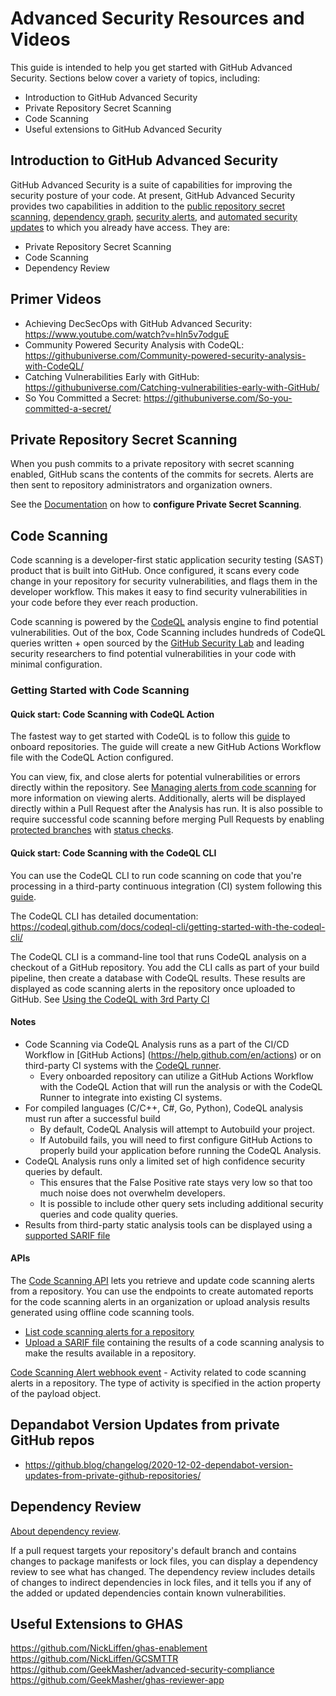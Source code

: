# Advanced Security Resources and Videos

This guide is intended to help you get started with GitHub Advanced Security. Sections below cover a variety of topics, including:

- Introduction to GitHub Advanced Security
- Private Repository Secret Scanning
- Code Scanning
- Useful extensions to GitHub Advanced Security 

## Introduction to GitHub Advanced Security

GitHub Advanced Security is a suite of capabilities for improving the security posture of your code. At present, GitHub Advanced Security provides two capabilities in addition to the [public repository secret scanning](https://help.github.com/en/github/administering-a-repository/about-secret-scanning#about-secret-scanning-for-public-repositories), [dependency graph](https://help.github.com/en/github/visualizing-repository-data-with-graphs/listing-the-packages-that-a-repository-depends-on#about-the-dependency-graph), [security alerts](https://help.github.com/en/github/managing-security-vulnerabilities/about-security-alerts-for-vulnerable-dependencies), and [automated security updates](https://help.github.com/en/github/managing-security-vulnerabilities/configuring-automated-security-updates) to which you already have access. They are:

- Private Repository Secret Scanning
- Code Scanning
- Dependency Review

## Primer Videos

- Achieving DecSecOps with GitHub Advanced Security: https://www.youtube.com/watch?v=hln5v7odguE
- Community Powered Security Analysis with CodeQL: https://githubuniverse.com/Community-powered-security-analysis-with-CodeQL/
- Catching Vulnerabilities Early with GitHub: https://githubuniverse.com/Catching-vulnerabilities-early-with-GitHub/
- So You Committed a Secret: https://githubuniverse.com/So-you-committed-a-secret/

## Private Repository Secret Scanning

When you push commits to a private repository with secret scanning enabled, GitHub scans the contents of the commits for secrets. Alerts are then sent to repository administrators and organization owners.

See the [Documentation](https://help.github.com/en/github/administering-a-repository/configuring-secret-scanning-for-private-repositories) on how to **configure Private Secret Scanning**.

## Code Scanning

Code scanning is a developer-first static application security testing (SAST) product that is built into GitHub. Once configured, it scans every code change in your repository for security vulnerabilities, and flags them in the developer workflow. This makes it easy to find security vulnerabilities in your code before they ever reach production.

Code scanning is powered by the [CodeQL](https://help.github.com/en/github/finding-security-vulnerabilities-and-errors-in-your-code/about-code-scanning#about-codeql) analysis engine to find potential vulnerabilities. Out of the box, Code Scanning includes hundreds of CodeQL queries written + open sourced by the [GitHub Security Lab](https://securitylab.github.com) and leading security researchers to find potential vulnerabilities in your code with minimal configuration.

### Getting Started with Code Scanning

#### Quick start: Code Scanning with **CodeQL Action**

The fastest way to get started with CodeQL is to follow this [guide](https://help.github.com/en/github/finding-security-vulnerabilities-and-errors-in-your-code/enabling-code-scanning) to onboard repositories. The guide will create a new GitHub Actions Workflow file with the CodeQL Action configured.

You can view, fix, and close alerts for potential vulnerabilities or errors directly within the repository. See [Managing alerts from code scanning](https://help.github.com/en/github/finding-security-vulnerabilities-and-errors-in-your-code/managing-alerts-from-code-scanning) for more information on viewing alerts. Additionally, alerts will be displayed directly within a Pull Request after the Analysis has run. It is also possible to require successful code scanning before merging Pull Requests by enabling [protected branches](https://help.github.com/en/github/administering-a-repository/configuring-protected-branches) with [status checks](https://help.github.com/en/github/collaborating-with-issues-and-pull-requests/about-status-checks).

#### Quick start: Code Scanning with the **CodeQL CLI**

You can use the CodeQL CLI to run code scanning on code that you're processing in a third-party continuous integration (CI) system following this [guide](https://docs.github.com/en/free-pro-team@latest/github/finding-security-vulnerabilities-and-errors-in-your-code/running-code-scanning-in-your-ci-system).

The CodeQL CLI has detailed documentation: https://codeql.github.com/docs/codeql-cli/getting-started-with-the-codeql-cli/

The CodeQL CLI is a command-line tool that runs CodeQL analysis on a checkout of a GitHub repository. You add the CLI calls as part of your build pipeline, then create a database with CodeQL results. These results are displayed as code scanning alerts in the repository once uploaded to GitHub. See [Using the CodeQL with 3rd Party CI](https://gist.github.com/thedave42/1bccb81fa7fef6354f9d611b0d4a1b9a)
 
#### Notes

- Code Scanning via CodeQL Analysis runs as a part of the CI/CD Workflow in [GitHub Actions] (https://help.github.com/en/actions) or on third-party CI systems with the [CodeQL runner](https://docs.github.com/en/free-pro-team@latest/github/finding-security-vulnerabilities-and-errors-in-your-code/running-code-scanning-in-your-ci-system#about-the-codeql-runner).
  - Every onboarded repository can utilize a GitHub Actions Workflow with the CodeQL Action that will run the analysis or with the CodeQL Runner to integrate into existing CI systems.
- For compiled languages (C/C++, C#, Go, Python), CodeQL analysis must run after a successful build
  - By default, CodeQL Analysis will attempt to Autobuild your project.
  - If Autobuild fails, you will need to first configure GitHub Actions to properly build your application before running the CodeQL Analysis.
- CodeQL Analysis runs only a limited set of high confidence security queries by default.
  - This ensures that the False Positive rate stays very low so that too much noise does not overwhelm developers.
  - It is possible to include other query sets including additional security queries and code quality queries.
- Results from third-party static analysis tools can be displayed using a [supported SARIF file](https://docs.github.com/en/free-pro-team@latest/github/finding-security-vulnerabilities-and-errors-in-your-code/sarif-support-for-code-scanning)

#### APIs

The [Code Scanning API](https://docs.github.com/en/free-pro-team@latest/rest/reference/code-scanning) lets you retrieve and update code scanning alerts from a repository. You can use the endpoints to create automated reports for the code scanning alerts in an organization or upload analysis results generated using offline code scanning tools. 
- [List code scanning alerts for a repository](https://docs.github.com/en/free-pro-team@latest/rest/reference/code-scanning#list-code-scanning-alerts-for-a-repository)
- [Upload a SARIF file](https://docs.github.com/en/free-pro-team@latest/rest/reference/code-scanning#upload-a-sarif-file) containing the results of a code scanning analysis to make the results available in a repository. 

[Code Scanning Alert webhook event](https://docs.github.com/en/free-pro-team@latest/developers/webhooks-and-events/webhook-events-and-payloads#code_scanning_alert) - Activity related to code scanning alerts in a repository. The type of activity is specified in the action property of the payload object.


## Depandabot Version Updates from private GitHub repos
- https://github.blog/changelog/2020-12-02-dependabot-version-updates-from-private-github-repositories/

## Dependency Review

[About dependency review](https://docs.github.com/en/github/collaborating-with-issues-and-pull-requests/reviewing-dependency-changes-in-a-pull-request#about-dependency-review). 

If a pull request targets your repository's default branch and contains changes to package manifests or lock files, you can display a dependency review to see what has changed. The dependency review includes details of changes to indirect dependencies in lock files, and it tells you if any of the added or updated dependencies contain known vulnerabilities.

## Useful Extensions to GHAS

https://github.com/NickLiffen/ghas-enablement
https://github.com/NickLiffen/GCSMTTR
https://github.com/GeekMasher/advanced-security-compliance
https://github.com/GeekMasher/ghas-reviewer-app

